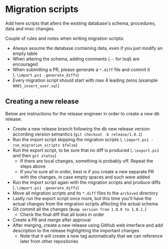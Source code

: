 # Migration scripts

Add here scripts that alters the existing database's schema, procedures, data and misc changes.

Couple of rules and notes when writing migration scripts:
- Always assume the database containing data, even if you just modify an empty table
- When altering the schema, adding comments (`--` for tsql) are encouraged
- When submitting a PR, please generate a `*.diff` file and commit it (`.\import.ps1 -generate_diffs`)
- Every migration script should start with max 4 leading zeros (example `0001_insert_user.sql`)

## Creating a new release

Below are instructions for the release engineer in order to create a new db release:
- Create a new release branch following the db new release version according version semantics (`git checkout -b release/1.0.1`)
- Run the import script skipping the migration scripts (`.\import.ps1 -run_migration_scripts $false`)
- Run the export script, to be sure that no diff is produced (`.\export.ps1` and then `git status`)
  - If there are local changes, something is probably off. Repeat the steps above
  - If you're sure all in order, best is if you create a new separate PR with the changes, in case empty spaces and such were added
- Run the import script again with the migration scripts and produce diffs (`.\import.ps1 -generate_diffs`)
- Move all migration scripts and its `*.diff` files to the `archived` directory
- Lastly run the export script once more, but this time you'll have the actual changes from the migration scripts affecting the actual schema
- Git commit all the changes (`Bump version from 1.0.0 to 1.0.1.`)
  - Check the final diff that all looks in order
- Create a PR and merge after approval
- After merging, create a new release using GitHub web interface and add description to the release highlighting the important changes
  - Note that it will create a new tag automatically that we can reference later from other repositories
